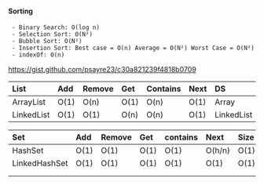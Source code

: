 #### Sorting

```
 - Binary Search: O(log n)
 - Selection Sort: O(N²)
 - Bubble Sort: O(N²)
 - Insertion Sort: Best case = O(n) Average = O(N²) Worst Case = O(N²)
 - indexOf: O(n)
```

https://gist.github.com/psayre23/c30a821239f4818b0709

| List | Add | Remove | Get | Contains | Next | DS |
| :--- | :--- | :--- | :--- | :--- | :--- | :--- |
| ArrayList | O\(1\) | O\(n\) | O\(1\) | O\(n\) | O\(1\) | Array |
| LinkedList | O\(1\) | O\(1\) | O\(n\) | O\(n\) | O\(1\) | LinkedList |

| Set | Add | Remove | Get | contains | Next | Size | DS |
| :--- | :--- | :--- | :--- | :--- | :--- | :--- | :--- |
| HashSet | O\(1\) | O\(1\) | O\(1\) | O\(1\) | O\(h/n\) | O\(1\) | HashTable |
| LinkedHashSet | O\(1\) | O\(1\) | O\(1\) | O\(1\) | O\(1\) | O\(1\) | HashTable+LinkedList |
|  |  |  |  |  |  |  |  |
|  |  |  |  |  |  |  |  |



